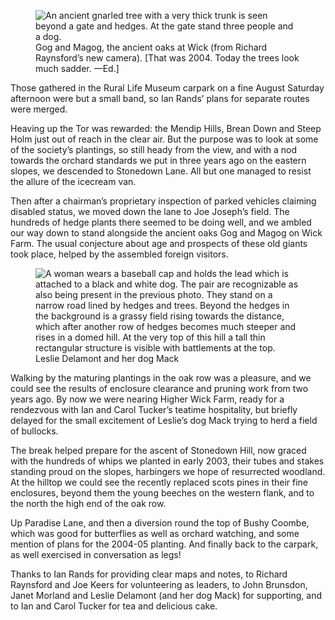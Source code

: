 <figure>
<img src="../gogmagog.jpg" alt="An ancient gnarled tree with a very thick trunk is seen beyond a gate and hedges. At the gate stand three people and a dog.">
<figcaption>
Gog and Magog, the ancient oaks at Wick (from Richard Raynsford’s new
camera). <span class="ednote">[That was 2004. Today the trees look much sadder. —Ed.]</span>
</figcaption>
</figure>


Those gathered in the Rural Life Museum carpark on a fine August
Saturday afternoon were but a small band, so Ian Rands’ plans for
separate routes were merged.

Heaving up the Tor was rewarded: the Mendip Hills, Brean Down and
Steep Holm just out of reach in the clear air. But the purpose was to
look at some of the society’s plantings, so still heady from the view,
and with a nod towards the orchard standards we put in three years ago
on the eastern slopes, we descended to Stonedown Lane. All but one
managed to resist the allure of the icecream van.

Then after a chairman’s proprietary inspection of parked vehicles
claiming disabled status, we moved down the lane to Joe Joseph’s field.
The hundreds of hedge plants there seemed to be doing well, and we
ambled our way down to stand alongside the ancient oaks Gog and Magog on
Wick Farm. The usual conjecture about age and prospects of these old
giants took place, helped by the assembled foreign visitors.

<figure>
<img src="../leslie+dog.jpg" alt="A woman wears a baseball cap and holds the lead which is attached to a black and white dog. The pair are recognizable as also being present in the previous photo. They stand on a narrow road lined by hedges and trees. Beyond the hedges in the background is a grassy field rising towards the distance, which after another row of hedges becomes much steeper and rises in a domed hill. At the very top of this hill a tall thin rectangular structure is visible with battlements at the top.">
<figcaption>
Leslie Delamont and her dog Mack
</figcaption>
</figure>

Walking by the maturing plantings in the oak row was a pleasure, and
we could see the results of enclosure clearance and pruning work from
two years ago. By now we were nearing Higher Wick Farm, ready for a
rendezvous with Ian and Carol Tucker’s teatime hospitality, but briefly
delayed for the small excitement of Leslie’s dog Mack trying to herd a
field of bullocks.

The break helped prepare for the ascent of Stonedown Hill, now graced
with the hundreds of whips we planted in early 2003, their tubes and
stakes standing proud on the slopes, harbingers we hope of resurrected
woodland. At the hilltop we could see the recently replaced scots pines
in their fine enclosures, beyond them the young beeches on the western
flank, and to the north the high end of the oak row.

Up Paradise Lane, and then a diversion round the top of Bushy Coombe,
which was good for butterflies as well as orchard watching, and some
mention of plans for the 2004-05 planting. And finally back to the
carpark, as well exercised in conversation as legs!

Thanks to Ian Rands for providing clear maps and notes, to Richard
Raynsford and Joe Keers for volunteering as leaders, to John Brunsdon,
Janet Morland and Leslie Delamont (and her dog Mack) for supporting, and
to Ian and Carol Tucker for tea and delicious cake.
